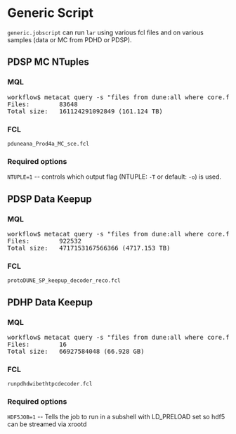 # Generic Script
`generic.jobscript` can run `lar` using various fcl files and on various samples (data or MC from PDHD or PDSP).

## PDSP MC NTuples
### MQL
<pre>
workflow$ metacat query -s "files from dune:all where core.file_type=mc and core.data_tier=full-reconstructed and art.run_type=protodune-sp and dune.requestid=RITM1115963 and mc.space_charge=yes"
Files:        83648
Total size:   161124291092849 (161.124 TB)
</pre>

### FCL
`pduneana_Prod4a_MC_sce.fcl`

### Required options
`NTUPLE=1` -- controls which output flag (NTUPLE: `-T` or default: `-o`) is used.

## PDSP Data Keepup
### MQL
<pre>
workflow$ metacat query -s "files from dune:all where core.file_type=detector and core.data_tier=raw and core.run_type=protodune-sp"
Files:        922532
Total size:   4717153167566366 (4717.153 TB)
</pre>

### FCL
`protoDUNE_SP_keepup_decoder_reco.fcl`

## PDHP Data Keepup
### MQL
<pre>
workflow$ metacat query -s "files from dune:all where core.file_type=detector and core.data_tier=raw and 22949 in core.runs"
Files:        16
Total size:   66927584048 (66.928 GB)
</pre>

### FCL
`runpdhdwibethtpcdecoder.fcl`

### Required options
`HDF5JOB=1` -- Tells the job to run in a subshell with LD_PRELOAD set so hdf5 can be streamed via xrootd
